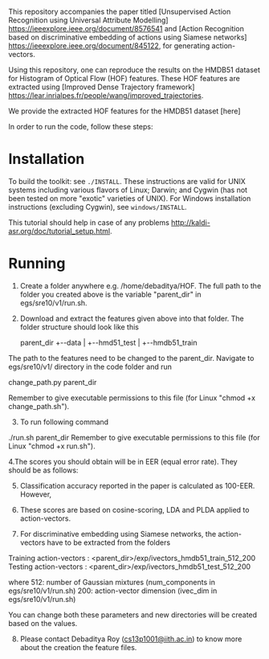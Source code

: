 This repository accompanies the paper titled [Unsupervised Action Recognition using Universal Attribute Modelling] https://ieeexplore.ieee.org/document/8576541 and [Action Recognition based on discriminative embedding of actions using Siamese networks] https://ieeexplore.ieee.org/document/845122, for generating action-vectors.

Using this repository, one can reproduce the results on the HMDB51 dataset for Histogram of Optical Flow (HOF) features. These HOF features are extracted using [Improved Dense Trajectory framework] https://lear.inrialpes.fr/people/wang/improved_trajectories.

We provide the extracted HOF features for the HMDB51 dataset [here] 

In order to run the code, follow these steps:

Installation
================================

To build the toolkit: see `./INSTALL`.  These instructions are valid for UNIX
systems including various flavors of Linux; Darwin; and Cygwin (has not been
tested on more "exotic" varieties of UNIX).  For Windows installation
instructions (excluding Cygwin), see `windows/INSTALL`.

This tutorial should help in case of any problems http://kaldi-asr.org/doc/tutorial_setup.html.

Running
================================

1. Create a folder anywhere e.g. /home/debaditya/HOF. 
The full path to the folder you created above is the variable "parent_dir" in egs/sre10/v1/run.sh. 

2. Download and extract the features given above into that folder. The folder structure should look like this

   parent_dir
   +--data
   |  +--hmd51_test
   |  +--hmdb51_train


The path to the features need to be changed to the parent_dir. Navigate to egs/sre10/v1/ directory in the code folder and run

change_path.py parent_dir

Remember to give executable permissions to this file (for Linux "chmod +x change_path.sh").

3. To run following command

./run.sh parent_dir
Remember to give executable permissions to this file (for Linux "chmod +x run.sh").

4.The scores you should obtain will be in EER (equal error rate). They should be as follows:

5. Classification accuracy reported in the paper is calculated as 100-EER. However, 

6. These scores are based on cosine-scoring, LDA and PLDA applied to action-vectors.

7. For discriminative embedding using Siamese networks, the action-vectors have to be extracted from the folders 

Training action-vectors : <parent_dir>/exp/ivectors_hmdb51_train_512_200     
Testing action-vectors : <parent_dir>/exp/ivectors_hmdb51_test_512_200

where 
512: number of Gaussian mixtures (num_components in egs/sre10/v1/run.sh)
200: action-vector dimension (ivec_dim in egs/sre10/v1/run.sh)

You can change both these parameters and new directories will be created based on the values.

8. Please contact Debaditya Roy (cs13p1001@iith.ac.in) to know more about the creation the feature files.

